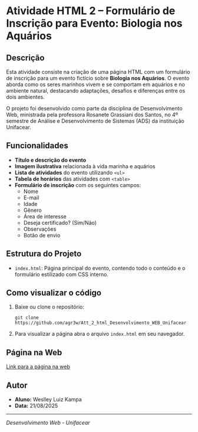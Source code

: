 # Atividade HTML 2 – Formulário de Inscrição para Evento: Biologia nos Aquários

## Descrição

Esta atividade consiste na criação de uma página HTML com um formulário de inscrição para um evento fictício sobre **Biologia nos Aquários**. O evento aborda como os seres marinhos vivem e se comportam em aquários e no ambiente natural, destacando adaptações, desafios e diferenças entre os dois ambientes.

O projeto foi desenvolvido como parte da disciplina de Desenvolvimento Web, ministrada pela professora Rosanete Grassiani dos Santos, no 4º semestre de Análise e Desenvolvimento de Sistemas (ADS) da instituição Unifacear.

## Funcionalidades

- **Título e descrição do evento**
- **Imagem ilustrativa** relacionada à vida marinha e aquários
- **Lista de atividades** do evento utilizando `<ul>`
- **Tabela de horários** das atividades com `<table>`
- **Formulário de inscrição** com os seguintes campos:
  - Nome
  - E-mail
  - Idade
  - Gênero
  - Área de interesse
  - Deseja certificado? (Sim/Não)
  - Observações
  - Botão de envio

## Estrutura do Projeto

- `index.html`: Página principal do evento, contendo todo o conteúdo e o formulário estilizado com CSS interno.

## Como visualizar o código

1. Baixe ou clone o repositório:
   ```
   git clone https://github.com/agr3w/Att_2_html_Desenvolvimento_WEB_Unifacear
   ```
2. Para visualizar a página abra o arquivo `index.html` em seu navegador.

## Página na Web

[Link para a página na web](https://agr3w.github.io/Att_2_html_Desenvolvimento_WEB_Unifacear/)

## Autor

- **Aluno:** Weslley Luiz Kampa
- **Data:** 21/08/2025

---
*Desenvolvimento Web - Unifacear*
